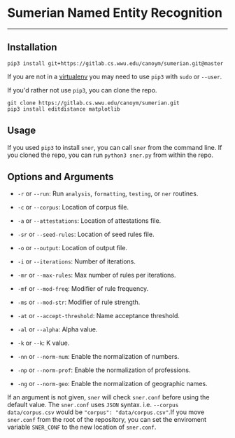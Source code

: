 # Sumerian Named Entity Recognition
---
## Installation
```
pip3 install git+https://gitlab.cs.wwu.edu/canoym/sumerian.git@master
```
If you are not in a [virtualenv] you may need to use `pip3` with `sudo` or
`--user`.

If you'd rather not use `pip3`, you can clone the repo.
```
git clone https://gitlab.cs.wwu.edu/canoym/sumerian.git
pip3 install editdistance matplotlib
```

## Usage
If you used `pip3` to install `sner`, you can call `sner` from the command
line. If you cloned the repo, you can run `python3 sner.py` from within the 
repo.

## Options and Arguments
* `-r` or `--run`: Run `analysis`, `formatting`, `testing`, or `ner`
routines.
* `-c` or `--corpus`: Location of corpus file.
* `-a` or `--attestations`: Location of attestations file.
* `-sr` or `--seed-rules`: Location of seed rules file.
* `-o` or `--output`: Location of output file.

* `-i` or `--iterations`: Number of iterations.
* `-mr` or `--max-rules`: Max number of rules per iterations.
* `-mf` or `--mod-freq`: Modifier of rule frequency.
* `-ms` or `--mod-str`: Modifier of rule strength.
* `-at` or `--accept-threshold`: Name acceptance threshold.
* `-al` or `--alpha`: Alpha value.
* `-k` or `--k`: K value.

* `-nn` or `--norm-num`: Enable the normalization  of numbers.
* `-np` or `--norm-prof`: Enable the normalization of professions.
* `-ng` or `--norm-geo`: Enable the normalization of geographic names.

If an argument is not given, `sner` will check `sner.conf` before using the
default value. The `sner.conf` uses `JSON` syntax. i.e. `--corpus
data/corpus.csv` would be `"corpus": "data/corpus.csv"`.If you move `sner.conf`
from the root of the repository, you can set the enviroment variable
`SNER_CONF` to the new location of `sner.conf`.

[virtualenv]: https://virtualenv.pypa.io/en/stable/
